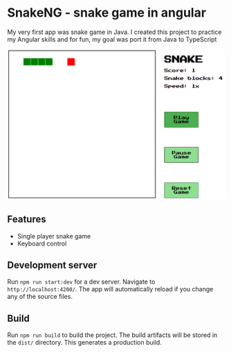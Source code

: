 # SnakeNG - snake game in angular
My very first app was snake game in Java. I created this project to practice my Angular skills and for fun, my goal was port it from Java to TypeScript

![snake picture](src/assets/share-image.png)

## Features

- Single player snake game
- Keyboard control 

## Development server

Run `npm run start:dev` for a dev server. Navigate to `http://localhost:4200/`. The app will automatically reload if you change any of the source files.

## Build

Run `npm run build` to build the project. The build artifacts will be stored in the `dist/` directory. This generates a production build.

